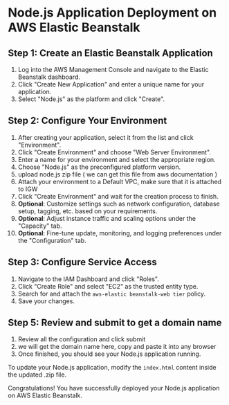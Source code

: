   Node.js Application Deployment on AWS Elastic Beanstalk
======================================================

Step 1: Create an Elastic Beanstalk Application
-----------------------------------------------

1. Log into the AWS Management Console and navigate to the Elastic Beanstalk dashboard.
2. Click "Create New Application" and enter a unique name for your application.
3. Select "Node.js" as the platform and click "Create".

Step 2: Configure Your Environment
---------------------------------

1. After creating your application, select it from the list and click "Environment".
2. Click "Create Environment" and choose "Web Server Environment".
3. Enter a name for your environment and select the appropriate region.
4. Choose "Node.js" as the preconfigured platform version.
5. upload node.js zip file ( we can get this file from aws documentation )
6. Attach your environment to a Default VPC, make sure that it is attached to IGW
8. Click "Create Environment" and wait for the creation process to finish.
9. **Optional**: Customize settings such as network configuration, database setup, tagging, etc. based on your requirements.
10. **Optional**: Adjust instance traffic and scaling options under the "Capacity" tab.
11. **Optional**: Fine-tune update, monitoring, and logging preferences under the "Configuration" tab.

Step 3: Configure Service Access
-------------------------------

1. Navigate to the IAM Dashboard and click "Roles".
2. Click "Create Role" and select "EC2" as the trusted entity type.
3. Search for and attach the `aws-elastic beanstalk-web tier` policy.
4. Save your changes.


Step 5: Review and submit  to get a domain name 
----------------------------------

1. Review all the configuration and click submit 
2. we will get the domain name here, copy and paste it into any browser 
3.  Once finished, you should see your Node.js application running.

To update your Node.js application, modify the `index.html` content inside the updated .zip file.

Congratulations! You have successfully deployed your Node.js application on AWS Elastic Beanstalk.
